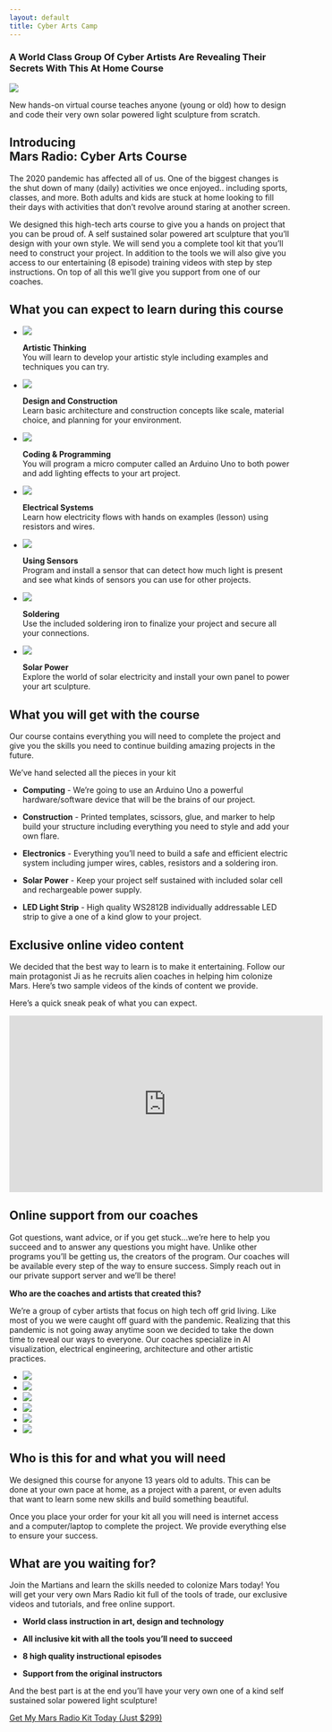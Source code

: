 ```yaml
---
layout: default
title: Cyber Arts Camp
---
```

<article id="Home">
        <section>
                <h1>A World Class Group Of Cyber Artists Are Revealing Their Secrets With This At Home Course</h1>
                <div class="img-container">
                        <img src="/img/banner.jpg">
                </div>
                <p>New hands-on virtual course teaches anyone (young or old) how to design and code their very own solar powered light sculpture from scratch. </p>
                <h2><span>Introducing</span><br/><strong>Mars Radio: Cyber Arts Course</strong></h2>
                <p>The 2020 pandemic has affected all of us. One of the biggest changes is the shut down of many (daily) activities we once enjoyed.. including sports, classes, and more. Both adults and kids are stuck at home looking to fill their days with activities that don’t revolve around staring at another screen. </p>
                <p>We designed this high-tech arts course to give you a hands on project that you can be proud of. A self sustained solar powered art sculpture that you’ll design with your own style. We will send you a complete tool kit that you’ll need to construct your project.  In addition to the tools we will also give you access to our entertaining (8 episode) training videos with step by step instructions. On top of all this we’ll give you support from one of our coaches.</p>
        </section>
        <section>
                <h2>What you can expect to learn during this course</h2>
                <ul class="home-learn">
                        <li>    
                                <img src="/img/light_sculpture/syllabus/icon-intro.png">
                                <p><strong>Artistic Thinking</strong><br/>You will learn to develop your artistic style including examples and techniques you can try.</p>
                        </li>
                        <li>
                                <img src="/img/light_sculpture/syllabus/icon-dometemplate.png">
                                <p><strong>Design and Construction</strong><br/>Learn basic architecture and construction concepts like scale, material choice, and planning for your environment.</p>
                        </li>
                        <li>
                                <img src="/img/light_sculpture/syllabus/icon-studioday.png">
                                <p><strong>Coding & Programming</strong><br/>You will program a micro computer called an Arduino Uno to both power and add lighting effects to your art project.</p>
                        </li>
                        <li>
                                <img src="/img/light_sculpture/syllabus/icon-arduino.png">
                                <p><strong>Electrical Systems</strong><br/>Learn how electricity flows with hands on examples (lesson) using resistors and wires.</p>
                        </li>
                        <li>
                                <img src="/img/light_sculpture/syllabus/icon-arduino2.png">
                                <p><strong>Using Sensors</strong><br/>Program and install a sensor that can detect how much light is present and see what kinds of sensors you can use for other projects.</p>
                        </li>
                        <li>    
                                <img src="/img/light_sculpture/syllabus/icon-solderingiron.png">
                                <p><strong>Soldering</strong><br/>Use the included soldering iron to finalize your project and secure all your connections.</p>
                        </li>
                        <li>
                                <img src="/img/solar.png">
                                <p><strong>Solar Power</strong><br/>Explore the world of solar electricity and install your own panel to power your art sculpture.</p>
                        </li>
                </ul>
        </section>
        <section>
                <h2>What you will get with the course</h2>
                <p>Our course contains everything you will need to complete the project and give you the skills you need to continue building amazing projects in the future. </p>
                <p>We’ve hand selected all the pieces in your kit</p>
                <ul class="home-what_you_get">
                        <li><p><strong>Computing</strong> - We’re going to use an Arduino Uno a powerful hardware/software device that will be the brains of our project.</p></li>
                        <li><p><strong>Construction</strong> - Printed templates, scissors, glue, and marker to help build your structure including everything you need to style and add your own flare.</p></li>
                        <li><p><strong>Electronics</strong> - Everything you’ll need to build a safe and efficient electric system including jumper wires, cables,  resistors and a soldering iron.</p></li>
                        <li><p><strong>Solar Power</strong> - Keep your project self sustained with included solar cell and rechargeable power supply.</p></li>
                        <li><p><strong>LED Light Strip</strong> - High quality WS2812B individually addressable LED strip to give a one of a kind glow to your project.</p></li>
                </ul>
        </section>
        <section>
                <h2>Exclusive online video content</h2>
                <p>We decided that the best way to learn is to make it entertaining. Follow our main protagonist Ji as he recruits alien coaches in helping him colonize Mars. Here’s two sample videos of the kinds of content we provide. </p>
                <p>Here’s a quick sneak peak of what you can expect. </p>
                <div class="video">
                        <iframe width="560" height="315" src="https://www.youtube.com/embed/ERzkT-yDJ4U" frameborder="0" allow="accelerometer; autoplay; encrypted-media; gyroscope; picture-in-picture" allowfullscreen></iframe>
                </div>
        </section>
        <section>
                <h2>Online support from our coaches</h2>
                <p>Got questions, want advice, or if you get stuck…we’re here to help you succeed and to answer any questions you might have. Unlike other programs you’ll be getting us, the creators of the program. Our coaches will be available every step of the way to ensure success. Simply reach out in our private support server and we’ll be there!</p>
                <p style="margin-top:15px;"><strong>Who are the coaches and artists that created this?</strong></p>
                <p>We’re a group of cyber artists that focus on high tech off grid living. Like most of you we were caught off guard with the pandemic. Realizing that this pandemic is not going away anytime soon we decided to take the down time to reveal our ways to everyone. Our coaches specialize in AI visualization, electrical engineering, architecture and other artistic practices. </p>
                <ul class="home-coaches">
                        <li><img src="/img/coaches/ji.jpg"></li>
                        <li><img src="/img/coaches/alice.jpg"></li>
                        <li><img src="/img/coaches/kir.jpg"></li>
                        <li><img src="/img/coaches/cos.jpg"></li>
                        <li><img src="/img/coaches/disco_cat.jpg"></li>
                        <li><img src="/img/coaches/gene.jpg"></li>
                </ul>
        </section>
        <section>
                <h2>Who is this for and what you will need</h2>
                <p>We designed this course for anyone 13 years old to adults. This can be done at your own pace at home, as a project with a parent, or even adults that want to learn some new skills and build something beautiful. </p>
                <p>Once you place your order for your kit all you will need is internet  access and a computer/laptop to complete the project. We provide everything else to ensure your success. </p>
        </section>
        <section>
                <h2>What are you waiting for?</h2>
                <p>Join the Martians and learn the skills needed to colonize Mars today! You will get your very own Mars Radio kit full of the tools of trade, our exclusive videos and tutorials, and free online support. </p>
                <ul class="home-just_do_it">
                        <li><p><strong>World class instruction in art, design and technology</strong></p></li>
                        <li><p><strong>All inclusive kit with all the tools you’ll need to succeed</strong></p></li>
                        <li><p><strong>8 high quality instructional episodes</strong></p></li>
                        <li><p><strong>Support from the original instructors</strong></p></li>
                </ul>
                <p>And the best part is at the end you’ll have your very own one of a kind self sustained solar powered light sculpture!</p>
                <a class="get_it" href="https://mars-radio-cyber-arts.myshopify.com/46291353767/checkouts/7d9ddda8f9ff9317d523160e2982c93a">Get My Mars Radio Kit Today <span>(Just $299)</span></a>
        </section>
</article>